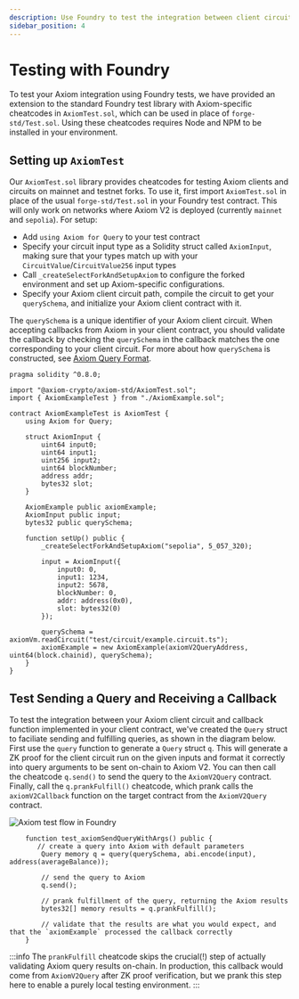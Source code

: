 ```yaml
---
description: Use Foundry to test the integration between client circuit and contract
sidebar_position: 4
---
```


# Testing with Foundry

To test your Axiom integration using Foundry tests, we have provided an extension to the standard Foundry test library with Axiom-specific cheatcodes in `AxiomTest.sol`, which can be used in place of `forge-std/Test.sol`. Using these cheatcodes requires Node and NPM to be installed in your environment.

## Setting up `AxiomTest`

Our `AxiomTest.sol` library provides cheatcodes for testing Axiom clients and circuits on mainnet and testnet forks. To use it, first import `AxiomTest.sol` in place of the usual `forge-std/Test.sol` in your Foundry test contract. This will only work on networks where Axiom V2 is deployed (currently `mainnet` and `sepolia`). For setup:

- Add `using Axiom for Query` to your test contract
- Specify your circuit input type as a Solidity struct called `AxiomInput`, making sure that your types match up with your `CircuitValue`/`CircuitValue256` input types
- Call `_createSelectForkAndSetupAxiom` to configure the forked environment and set up Axiom-specific configurations.
- Specify your Axiom client circuit path, compile the circuit to get your `querySchema`, and initialize your Axiom client contract with it.

The `querySchema` is a unique identifier of your Axiom client circuit. When accepting callbacks from Axiom in your client contract, you should validate the callback by checking the `querySchema` in the callback matches the one corresponding to your client circuit. For more about how `querySchema` is constructed, see [Axiom Query Format](/protocol/protocol-design/axiom-query-protocol/axiom-query-format#query-schema).

```solidity title="AxiomExampleTest.t.sol"
pragma solidity ^0.8.0;

import "@axiom-crypto/axiom-std/AxiomTest.sol";
import { AxiomExampleTest } from "./AxiomExample.sol";

contract AxiomExampleTest is AxiomTest {
    using Axiom for Query;

    struct AxiomInput {
        uint64 input0;
        uint64 input1;
        uint256 input2;
        uint64 blockNumber;
        address addr;
        bytes32 slot;
    }

    AxiomExample public axiomExample;
    AxiomInput public input;
    bytes32 public querySchema;

    function setUp() public {
        _createSelectForkAndSetupAxiom("sepolia", 5_057_320);

        input = AxiomInput({
            input0: 0,
            input1: 1234,
            input2: 5678,
            blockNumber: 0,
            addr: address(0x0),
            slot: bytes32(0)
        });

        querySchema = axiomVm.readCircuit("test/circuit/example.circuit.ts");
        axiomExample = new AxiomExample(axiomV2QueryAddress, uint64(block.chainid), querySchema);
    }
}
```

## Test Sending a Query and Receiving a Callback

To test the integration between your Axiom client circuit and callback function implemented in your client contract, we've created the `Query`  struct to faciliate sending and fulfilling queries, as shown in the diagram below. First use the `query` function to generate a `Query` struct `q`. This will generate a ZK proof for the client circuit run on the given inputs and format it correctly into query arguments to be sent on-chain to Axiom V2. You can then call the cheatcode `q.send()` to send the query to the `AxiomV2Query` contract. Finally, call the `q.prankFulfill()` cheatcode, which prank calls the `axiomV2Callback` function on the target contract from the `AxiomV2Query` contract.

![Axiom test flow in Foundry](@site/static/img/axiom_test_prank.svg)

```solidity title="AxiomExampleTest.t.sol"
    function test_axiomSendQueryWithArgs() public {
       // create a query into Axiom with default parameters
        Query memory q = query(querySchema, abi.encode(input), address(averageBalance));

        // send the query to Axiom
        q.send();

        // prank fulfillment of the query, returning the Axiom results 
        bytes32[] memory results = q.prankFulfill();

        // validate that the results are what you would expect, and that the `axiomExample` processed the callback correctly
    }
```

:::info
The `prankFulfill` cheatcode skips the crucial(!) step of actually validating Axiom query results on-chain. In production, this callback would come from `AxiomV2Query` after ZK proof verification, but we prank this step here to enable a purely local testing environment.
:::
